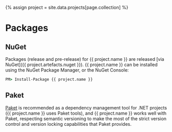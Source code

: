{% assign project = site.data.projects[page.collection] %}

# Packages

## NuGet

Packages (release and pre-release) for {{ project.name }} are released [via NuGet]({{ project.artefacts.nuget }}). {{ project.name }} can be installed using the NuGet Package Manager, or the NuGet Console:

```bat
PM> Install-Package {{ project.name }}
```

## Paket

[Paket](https://fsprojects.github.io/paket/) is recommended as a dependency management tool for .NET projects ({{ project.name }} uses Paket tools), and {{ project.name }} works well with Paket, respecting semantic versioning to make the most of the strict version control and version locking capabilities that Paket provides.
